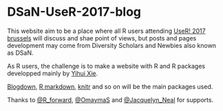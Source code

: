 # DSaN-UseR-2017-blog

This website aim to be a place where all R users attending [UseR! 2017 brussels](https://user2017.brussels/) will discuss and shae point of views, but posts and pages development may come from Diversity Scholars and Newbies also known as DSaN. 

As R users, the challenge is to make a website with R and R packages developped mainly by [Yihui Xie](https://yihui.name/).   

[Blogdown](https://github.com/rstudio/blogdown), [R markdown](https://github.com/rstudio/rmarkdown), [knitr](https://github.com/yihui/knitr) and so on will be the main packages used. 

Thanks to [@R_forward](https://twitter.com/@R_forwards), [@OmaymaS](https://twitter.com/@OmaymaS) and [@Jacquelyn_Neal](https://twitter.com/@Jacquelyn_Neal) for supports. 
